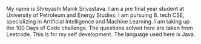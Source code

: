 My name is Shreyashi Manik Srivastava. I am a pre final year student at University of Petroleum and Energy Studies. 
I am pursuing B. tech CSE, specializing in Artificial Intelligence and Machine Learning.
I am taking up the 100 Days of Code challenge. The questions solved here are taken from Leetcode. 
This is for my self development.
The language used here is Java.
